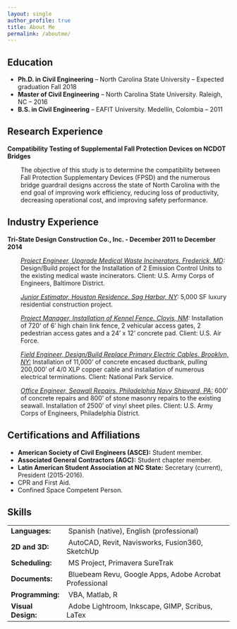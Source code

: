 ```yaml
---
layout: single
author_profile: true
title: About Me
permalink: /aboutme/
---
```


## Education
- <strong>Ph.D. in Civil Engineering</strong> – North Carolina State University – Expected graduation Fall 2018
- <strong>Master of Civil Engineering</strong> – North Carolina State University. Raleigh, NC – 2016
- <strong>B.S. in Civil Engineering</strong> – EAFIT University. Medellín, Colombia – 2011

## Research Experience
<strong>Compatibility Testing of Supplemental Fall Protection Devices on NCDOT Bridges</strong>
<p style="padding-left: 30px;">The objective of this study is to determine the compatibility between Fall Protection Supplementary Devices (FPSD) and the numerous bridge guardrail designs accross the state of North Carolina with the end goal of improving work efficiency, reducing loss of productivity, decreasing operational cost, and improving safety performance.</p>

## Industry Experience
<strong>Tri-State Design Construction Co., Inc. - </strong><strong>December 2011 to December 2014</strong>
<p style="padding-left: 30px;"><em><u>Project Engineer, Upgrade Medical Waste Incinerators. Frederick, MD</u>:</em> Design/Build project for the Installation of 2 Emission Control Units to the existing medical waste incinerators. Client: U.S. Army Corps of Engineers, Baltimore District.</p>
<p style="padding-left: 30px;"><em><u>Junior Estimator, Houston Residence. Sag Harbor, NY</u>:</em> 5,000 SF luxury residential construction project.</p>
<p style="padding-left: 30px;"><em><u>Project Manager, Installation of Kennel Fence. Clovis, NM</u>: </em>Installation of 720’ of 6’ high chain link fence, 2 vehicular access gates, 2 pedestrian access gates and a 24’ x 12’ concrete pad. Client: U.S. Air Force.</p>
<p style="padding-left: 30px;"><em><u>Field Engineer,</u></em><u> <em>Design/Build Replace Primary Electric Cables. Brooklyn, NY:</em></u> Installation of 11,000’ of concrete encased ductbank, pulling 200,000’ of 4/0 XLP copper cable and installation of numerous electrical terminations. Client: National Park Service.</p>
<p style="padding-left: 30px;"><em><u>Office Engineer, Seawall Repairs. Philadelphia Navy Shipyard, PA:</u></em> 600’ of concrete repairs and 800’ of stone masonry repairs to the existing seawall. Installation of 2500’ of vinyl sheet piles. Client: U.S. Army Corps of Engineers, Philadelphia District.</p>

## Certifications and Affiliations
<ul>
 	<li><strong>American Society of Civil Engineers (ASCE):</strong> Student member.</li>
 	<li><strong>Associated General Contractors (AGC):</strong> Student chapter member.</li>
 	<li><strong>Latin American Student Association at NC State:</strong> Secretary (current), President (2015-2016).</li>
 	<li>CPR and First Aid.</li>
 	<li>Confined Space Competent Person.</li>
</ul>

## Skills
<table class=" alignleft" style="height: 220px;" width="550">
<tbody>
<tr>
<td style="width: 110px; text-align: left;"><strong>Languages:</strong></td>
<td style="text-align: left;"> Spanish (native), English (professional)</td>
</tr>
<tr>
<td style="text-align: left;"><strong>2D and 3D:</strong></td>
<td style="text-align: left;"> AutoCAD, Revit, Navisworks, Fusion360, SketchUp</td>
</tr>
<tr>
<td style="text-align: left;"><strong>Scheduling:</strong></td>
<td style="text-align: left;"> MS Project, Primavera SureTrak</td>
</tr>
<tr>
<td style="text-align: left;"><strong>Documents:</strong></td>
<td style="text-align: left;"> Bluebeam Revu, Google Apps, Adobe Acrobat Professional</td>
</tr>
<tr>
<td style="text-align: left;"><strong>Programming:</strong></td>
<td style="text-align: left;"> VBA, Matlab, R</td>
</tr>
<tr>
<td style="text-align: left; vertical-align: middle;"><strong>Visual Design:</strong></td>
<td style="text-align: left;"> Adobe Lightroom, Inkscape, GIMP, Scribus, LaTex</td>
</tr>
</tbody>
</table>
&nbsp;
